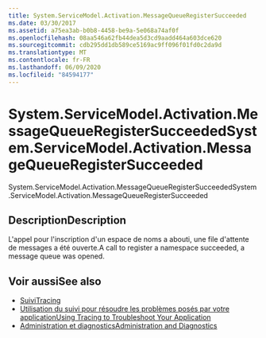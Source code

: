 ```yaml
---
title: System.ServiceModel.Activation.MessageQueueRegisterSucceeded
ms.date: 03/30/2017
ms.assetid: a75ea3ab-b0b8-4458-be9a-5e068a74af0f
ms.openlocfilehash: 08aa546a62fb44dea5d3cd9aadd464a603dce620
ms.sourcegitcommit: cdb295dd1db589ce5169ac9ff096f01fd0c2da9d
ms.translationtype: MT
ms.contentlocale: fr-FR
ms.lasthandoff: 06/09/2020
ms.locfileid: "84594177"
---
```

# <a name="systemservicemodelactivationmessagequeueregistersucceeded"></a><span data-ttu-id="ea10f-102">System.ServiceModel.Activation.MessageQueueRegisterSucceeded</span><span class="sxs-lookup"><span data-stu-id="ea10f-102">System.ServiceModel.Activation.MessageQueueRegisterSucceeded</span></span>
<span data-ttu-id="ea10f-103">System.ServiceModel.Activation.MessageQueueRegisterSucceeded</span><span class="sxs-lookup"><span data-stu-id="ea10f-103">System.ServiceModel.Activation.MessageQueueRegisterSucceeded</span></span>  
  
## <a name="description"></a><span data-ttu-id="ea10f-104">Description</span><span class="sxs-lookup"><span data-stu-id="ea10f-104">Description</span></span>  
 <span data-ttu-id="ea10f-105">L'appel pour l'inscription d'un espace de noms a abouti, une file d'attente de messages a été ouverte.</span><span class="sxs-lookup"><span data-stu-id="ea10f-105">A call to register a namespace succeeded, a message queue was opened.</span></span>  
  
## <a name="see-also"></a><span data-ttu-id="ea10f-106">Voir aussi</span><span class="sxs-lookup"><span data-stu-id="ea10f-106">See also</span></span>

- [<span data-ttu-id="ea10f-107">Suivi</span><span class="sxs-lookup"><span data-stu-id="ea10f-107">Tracing</span></span>](index.md)
- [<span data-ttu-id="ea10f-108">Utilisation du suivi pour résoudre les problèmes posés par votre application</span><span class="sxs-lookup"><span data-stu-id="ea10f-108">Using Tracing to Troubleshoot Your Application</span></span>](using-tracing-to-troubleshoot-your-application.md)
- [<span data-ttu-id="ea10f-109">Administration et diagnostics</span><span class="sxs-lookup"><span data-stu-id="ea10f-109">Administration and Diagnostics</span></span>](../index.md)
